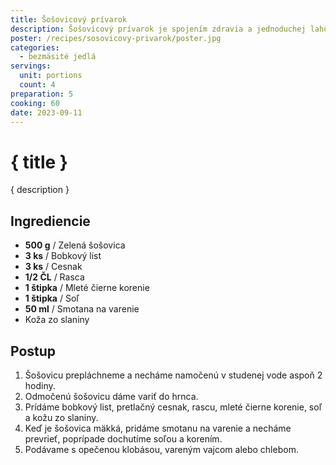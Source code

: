 ```yaml
---
title: Šošovicový prívarok
description: Šošovicový prívarok je spojením zdravia a jednoduchej lahôdky.
poster: /recipes/sosovicovy-privarok/poster.jpg
categories:
  - bezmäsité jedlá
servings:
  unit: portions
  count: 4
preparation: 5
cooking: 60
date: 2023-09-11
---
```


# { title }

{ description }

## Ingrediencie

- **500 g** / Zelená šošovica
- **3 ks** / Bobkový list
- **3 ks** / Cesnak
- **1/2 ČL** / Rasca
- **1 štipka** / Mleté čierne korenie
- **1 štipka** / Soľ
- **50 ml** / Smotana na varenie
- Koža zo slaniny

## Postup

1. Šošovicu prepláchneme a necháme namočenú v studenej vode aspoň 2 hodiny.
2. Odmočenú šošovicu dáme variť do hrnca.
3. Prídáme bobkový list, pretlačný cesnak, rascu, mleté čierne korenie, soľ a kožu zo slaniny.
4. Keď je šošovica mäkká, pridáme smotanu na varenie a necháme prevrieť, poprípade dochutíme soľou a korením.
5. Podávame s opečenou klobásou, vareným vajcom alebo chlebom.
